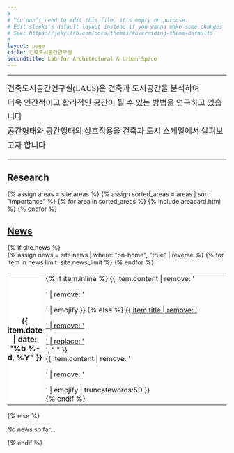 ```yaml
---
#
# You don't need to edit this file, it's empty on purpose.
# Edit sleeks's default layout instead if you wanna make some changes
# See: https://jekyllrb.com/docs/themes/#overriding-theme-defaults
#
layout: page
title: 건축도시공간연구실
secondtitle: Lab for Architectural & Urban Space
---
```


---

<span style="font-family:Nanumsquare;font-size:1.3em;font-weight:normal;line-height:1.8em;">건축도시공간연구실(LAUS)은 건축과 도시공간을 분석하여<br/>더욱 인간적이고 합리적인 공간이 될 수 있는 방법을 연구하고 있습니다<br/>공간형태와 공간행태의 상호작용을 건축과 도시 스케일에서 살펴보고자 합니다</span>

---

## Research
<div class="container">
    <div class="post-list" itemscope="" itemtype="http://schema.org/Blog">
    {% assign areas = site.areas %} 
    {% assign sorted_areas = areas | sort: "importance" %} 
    {% for area in sorted_areas %}
    {% include areacard.html %}
    {% endfor %}
    <!-- {% include pagination.html %} -->
    </div>
</div>

<style>
    table th {
        font-size:1.1rem;
        font-weight:bold;
        border: 0px;
        padding : 0px;
        width: 10%;
        background-color : #ffffff;
    }
    thead {
        border: 0px;
    }
    .summary {
      font-size: 1rem;
      font-weight: normal;
    }
</style>


<div class="news">
  <a href="/news"><h2>News</h2></a>
  {% if site.news  %}
    <div class="table-responsive">
      <table class="table table-sm table-borderless">
      {% assign news = site.news | where: "on-home", "true" | reverse %}
      {% for item in news limit: site.news_limit %}
        <tr>
          <th scope="row">{{ item.date | date: "%b %-d, %Y" }}</th>
          <td>
            {% if item.inline %}
              {{ item.content | remove: '<p>' | remove: '</p>' | emojify }}
            {% else %}
              <a class="news-title" href="{{ item.permalink | relative_url }}">{{ item.title | remove: '<p>' | remove: '</p>' | replace: '<br/>', " " }}</a><br/>
              <div class="summary">
              {{ item.content | remove: '<p>' | remove: '</p>' | emojify | truncatewords:50 }}
              </div>
            {% endif %}
          </td>
        </tr>
      {% endfor %}
      </table>
    </div>
  {% else %}
    <p>No news so far...</p>
  {% endif %}
</div>
